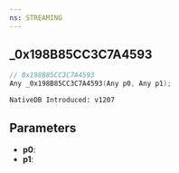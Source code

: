 ```yaml
---
ns: STREAMING
---
```

## _0x198B85CC3C7A4593

```c
// 0x198B85CC3C7A4593
Any _0x198B85CC3C7A4593(Any p0, Any p1);
```

```
NativeDB Introduced: v1207
```

## Parameters
* **p0**:
* **p1**:
